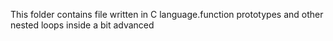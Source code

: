 This folder contains file written in C language.function prototypes and other nested loops inside a bit advanced

